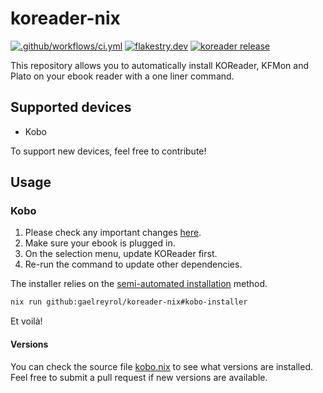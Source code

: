 # koreader-nix

[![.github/workflows/ci.yml](https://github.com/gaelreyrol/koreader-nix/actions/workflows/ci.yml/badge.svg)](https://github.com/gaelreyrol/koreader-nix/actions/workflows/ci.yml)
[![flakestry.dev](https://flakestry.dev/flake/github/gaelreyrol/koreader-nix)](https://flakestry.dev/api/badge/flake/github/gaelreyrol/koreader-nix)
[![koreader release](https://img.shields.io/github/release/koreader/koreader.svg)](https://github.com/koreader/koreader/releases)

This repository allows you to automatically install KOReader, KFMon and Plato on your ebook reader with a one liner command.

## Supported devices

- Kobo

To support new devices, feel free to contribute!

## Usage

### Kobo

1. Please check any important changes [here](https://github.com/koreader/koreader/wiki/Installation-on-Kobo-devices).
2. Make sure your ebook is plugged in.
3. On the selection menu, update KOReader first.
4. Re-run the command to update other dependencies.

The installer relies on the [semi-automated installation](https://github.com/koreader/koreader/wiki/Installation-on-Kobo-devices#semi-automated-installation-method) method.

```bash
nix run github:gaelreyrol/koreader-nix#kobo-installer
```

Et voilà!

#### Versions

You can check the source file [kobo.nix](installers/kobo.nix) to see what versions are installed. Feel free to submit a pull request if new versions are available.